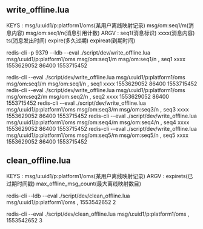 
## write_offline.lua
KEYS : msg/u:uid1/p:platform1/oms(某用户离线映射记录) msg/om:seq1/m(消息内容) msg/om:seq1/n(消息引用计数)
		ARGV : seq1(消息标识) xxxx(消息内容) ts(消息发出时间) expire(多久过期) expireat(到期时间)

redis-cli -p 9379 --ldb --eval ./script/dev/write_offline.lua msg/u:uid1/p:platform1/oms msg/om:seq1/m msg/om:seq1/n , seq1 xxxx 1553629052 86400 1553715452

redis-cli --eval ./script/dev/write_offline.lua msg/u:uid1/p:platform1/oms msg/om:seq1/m msg/om:seq1/n , seq1 xxxx 1553629052 86400 1553715452
redis-cli --eval ./script/dev/write_offline.lua msg/u:uid1/p:platform1/oms msg/om:seq2/m msg/om:seq2/n , seq2 xxxx 1553629052 86400 1553715452
redis-cli --eval ./script/dev/write_offline.lua msg/u:uid1/p:platform1/oms msg/om:seq3/m msg/om:seq3/n , seq3 xxxx 1553629052 86400 1553715452
redis-cli --eval ./script/dev/write_offline.lua msg/u:uid1/p:platform1/oms msg/om:seq4/m msg/om:seq4/n , seq4 xxxx 1553629052 86400 1553715452
redis-cli --eval ./script/dev/write_offline.lua msg/u:uid1/p:platform1/oms msg/om:seq5/m msg/om:seq5/n , seq5 xxxx 1553629052 86400 1553715452

## clean_offline.lua
KEYS : msg/u:uid1/p:platform1/oms(某用户离线映射记录)
		ARGV : expirets(已过期时间戳) max_offline_msg_count(最大离线映射数目)

redis-cli --ldb --eval ./script/dev/clean_offline.lua msg/u:uid1/p:platform1/oms , 1553542652 2

redis-cli --eval ./script/dev/clean_offline.lua msg/u:uid1/p:platform1/oms , 1553542652 3